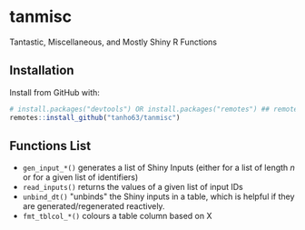 # tanmisc
Tantastic, Miscellaneous, and Mostly Shiny R Functions

## Installation

Install from GitHub with:

``` r
# install.packages("devtools") OR install.packages("remotes") ## remotes is a subpackage of devtools
remotes::install_github("tanho63/tanmisc")
```

## Functions List

- `gen_input_*()` generates a list of Shiny Inputs (either for a list of length *n* or for a given list of identifiers)
- `read_inputs()` returns the values of a given list of input IDs
- `unbind_dt()` "unbinds" the Shiny inputs in a table, which is helpful if they are generated/regenerated reactively.
- `fmt_tblcol_*()` colours a table column based on X

